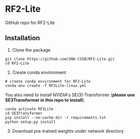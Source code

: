 # RF2-Lite
GitHub repo for RF2-Lite

## Installation

1. Clone the package
```
git clone https://github.com/SNU-CSSB/RF2-Lite.git
cd RF2-Lite
```

2. Create conda environment
```
# create conda environment for RF2-Lite
conda env create -f RF2Lite-linux.yml
```
You also need to install NVIDIA's SE(3)-Transformer (**please use SE3Transformer in this repo to install**).
```
conda activate RF2Lite
cd SE3Transformer
pip install --no-cache-dir -r requirements.txt
python setup.py install
```

3. Download pre-trained weights under network directory
